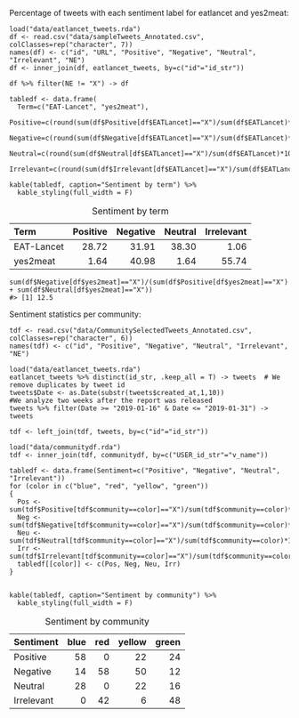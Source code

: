 Percentage of tweets with each sentiment label for eatlancet and
yes2meat:

    load("data/eatlancet_tweets.rda")
    df <- read.csv("data/sampleTweets_Annotated.csv", colClasses=rep("character", 7))
    names(df) <- c("id", "URL", "Positive", "Negative", "Neutral", "Irrelevant", "NE")
    df <- inner_join(df, eatlancet_tweets, by=c("id"="id_str"))

    df %>% filter(NE != "X") -> df

    tabledf <- data.frame(
      Term=c("EAT-Lancet", "yes2meat"),
      Positive=c(round(sum(df$Positive[df$EATLancet]=="X")/sum(df$EATLancet)*100,2),round(sum(df$Positive[df$yes2meat]=="X")/sum(df$yes2meat)*100,2)),
      Negative=c(round(sum(df$Negative[df$EATLancet]=="X")/sum(df$EATLancet)*100,2),round(sum(df$Negative[df$yes2meat]=="X")/sum(df$yes2meat)*100,2)),
      Neutral=c(round(sum(df$Neutral[df$EATLancet]=="X")/sum(df$EATLancet)*100,2),round(sum(df$Neutral[df$yes2meat]=="X")/sum(df$yes2meat)*100,2)),
      Irrelevant=c(round(sum(df$Irrelevant[df$EATLancet]=="X")/sum(df$EATLancet)*100,2),round(sum(df$Irrelevant[df$yes2meat]=="X")/sum(df$yes2meat)*100,2)))

    kable(tabledf, caption="Sentiment by term") %>%
      kable_styling(full_width = F)

<table class="table" style="width: auto !important; margin-left: auto; margin-right: auto;">
<caption>
Sentiment by term
</caption>
<thead>
<tr>
<th style="text-align:left;">
Term
</th>
<th style="text-align:right;">
Positive
</th>
<th style="text-align:right;">
Negative
</th>
<th style="text-align:right;">
Neutral
</th>
<th style="text-align:right;">
Irrelevant
</th>
</tr>
</thead>
<tbody>
<tr>
<td style="text-align:left;">
EAT-Lancet
</td>
<td style="text-align:right;">
28.72
</td>
<td style="text-align:right;">
31.91
</td>
<td style="text-align:right;">
38.30
</td>
<td style="text-align:right;">
1.06
</td>
</tr>
<tr>
<td style="text-align:left;">
yes2meat
</td>
<td style="text-align:right;">
1.64
</td>
<td style="text-align:right;">
40.98
</td>
<td style="text-align:right;">
1.64
</td>
<td style="text-align:right;">
55.74
</td>
</tr>
</tbody>
</table>

    sum(df$Negative[df$yes2meat]=="X")/(sum(df$Positive[df$yes2meat]=="X") + sum(df$Neutral[df$yes2meat]=="X"))
    #> [1] 12.5

Sentiment statistics per community:

    tdf <- read.csv("data/CommunitySelectedTweets_Annotated.csv", colClasses=rep("character", 6))
    names(tdf) <- c("id", "Positive", "Negative", "Neutral", "Irrelevant", "NE")

    load("data/eatlancet_tweets.rda")
    eatlancet_tweets %>% distinct(id_str, .keep_all = T) -> tweets  # We remove duplicates by tweet id
    tweets$Date <- as.Date(substr(tweets$created_at,1,10))
    #We analyze two weeks after the report was released
    tweets %>% filter(Date >= "2019-01-16" & Date <= "2019-01-31") -> tweets

    tdf <- left_join(tdf, tweets, by=c("id"="id_str"))

    load("data/communitydf.rda")
    tdf <- inner_join(tdf, communitydf, by=c("USER_id_str"="v_name"))

    tabledf <- data.frame(Sentiment=c("Positive", "Negative", "Neutral", "Irrelevant"))
    for (color in c("blue", "red", "yellow", "green"))
    {
      Pos <- sum(tdf$Positive[tdf$community==color]=="X")/sum(tdf$community==color)*100
      Neg <- sum(tdf$Negative[tdf$community==color]=="X")/sum(tdf$community==color)*100
      Neu <- sum(tdf$Neutral[tdf$community==color]=="X")/sum(tdf$community==color)*100
      Irr <- sum(tdf$Irrelevant[tdf$community==color]=="X")/sum(tdf$community==color)*100
      tabledf[[color]] <- c(Pos, Neg, Neu, Irr)
    }


    kable(tabledf, caption="Sentiment by community") %>%
      kable_styling(full_width = F)

<table class="table" style="width: auto !important; margin-left: auto; margin-right: auto;">
<caption>
Sentiment by community
</caption>
<thead>
<tr>
<th style="text-align:left;">
Sentiment
</th>
<th style="text-align:right;">
blue
</th>
<th style="text-align:right;">
red
</th>
<th style="text-align:right;">
yellow
</th>
<th style="text-align:right;">
green
</th>
</tr>
</thead>
<tbody>
<tr>
<td style="text-align:left;">
Positive
</td>
<td style="text-align:right;">
58
</td>
<td style="text-align:right;">
0
</td>
<td style="text-align:right;">
22
</td>
<td style="text-align:right;">
24
</td>
</tr>
<tr>
<td style="text-align:left;">
Negative
</td>
<td style="text-align:right;">
14
</td>
<td style="text-align:right;">
58
</td>
<td style="text-align:right;">
50
</td>
<td style="text-align:right;">
12
</td>
</tr>
<tr>
<td style="text-align:left;">
Neutral
</td>
<td style="text-align:right;">
28
</td>
<td style="text-align:right;">
0
</td>
<td style="text-align:right;">
22
</td>
<td style="text-align:right;">
16
</td>
</tr>
<tr>
<td style="text-align:left;">
Irrelevant
</td>
<td style="text-align:right;">
0
</td>
<td style="text-align:right;">
42
</td>
<td style="text-align:right;">
6
</td>
<td style="text-align:right;">
48
</td>
</tr>
</tbody>
</table>
